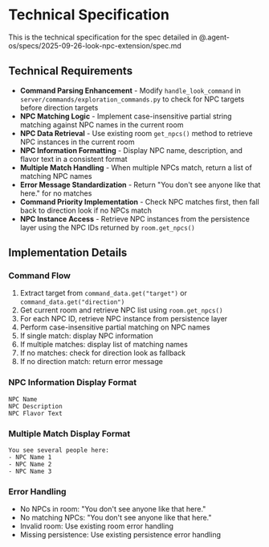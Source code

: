 # Technical Specification

This is the technical specification for the spec detailed in @.agent-os/specs/2025-09-26-look-npc-extension/spec.md

## Technical Requirements

- **Command Parsing Enhancement** - Modify `handle_look_command` in `server/commands/exploration_commands.py` to check for NPC targets before direction targets
- **NPC Matching Logic** - Implement case-insensitive partial string matching against NPC names in the current room
- **NPC Data Retrieval** - Use existing room `get_npcs()` method to retrieve NPC instances in the current room
- **NPC Information Formatting** - Display NPC name, description, and flavor text in a consistent format
- **Multiple Match Handling** - When multiple NPCs match, return a list of matching NPC names
- **Error Message Standardization** - Return "You don't see anyone like that here." for no matches
- **Command Priority Implementation** - Check NPC matches first, then fall back to direction look if no NPCs match
- **NPC Instance Access** - Retrieve NPC instances from the persistence layer using the NPC IDs returned by `room.get_npcs()`

## Implementation Details

### Command Flow
1. Extract target from `command_data.get("target")` or `command_data.get("direction")`
2. Get current room and retrieve NPC list using `room.get_npcs()`
3. For each NPC ID, retrieve NPC instance from persistence layer
4. Perform case-insensitive partial matching on NPC names
5. If single match: display NPC information
6. If multiple matches: display list of matching names
7. If no matches: check for direction look as fallback
8. If no direction match: return error message

### NPC Information Display Format
```
NPC Name
NPC Description
NPC Flavor Text
```

### Multiple Match Display Format
```
You see several people here:
- NPC Name 1
- NPC Name 2
- NPC Name 3
```

### Error Handling
- No NPCs in room: "You don't see anyone like that here."
- No matching NPCs: "You don't see anyone like that here."
- Invalid room: Use existing room error handling
- Missing persistence: Use existing persistence error handling
